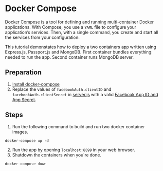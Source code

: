# Docker Compose
[Docker Compose](https://docs.docker.com/compose/) is a tool for defining and running multi-container Docker applications. With Compose, you use a `YAML` file to configure your application’s services. Then, with a single command, you create and start all the services from your configuration.

This tutorial demonstates how to deploy a two containers app written using Express.js, Passport.js and MongoDB.  First container bundles everything needed to run the app.  Second container runs MongoDB server. 


## Preparation
1. [Install docker-compose](https://docs.docker.com/compose/install/)
1. Replace the values of `facebookAuth.clientID` and `facebookAuth.clientSecret` in [server.js](server.js) with a valid [Facebook App ID and App Secret](https://github.com/raymondwcs/oauth).

## Steps
1. Run the following command to build and run two docker container images.
```
docker-compose up -d
```
2. Run the app by opening `localhost:8099` in your web browser.
3. Shutdown the containers when you're done.
```
docker-compose down
```
